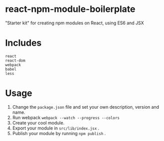 # react-npm-module-boilerplate
"Starter kit" for creating npm modules on React, using ES6 and JSX

# Includes

```
react 
react-dom 
webpack 
babel 
less
```

# Usage
1. Change the ```package.json``` file and set your own description, version and name.
2. Run webpack ``` webpack --watch --progress --colors ```
3. Create your cool module.
4. Export your module in ``` src/lib/index.jsx ``` .
5. Publish your module by running ```npm publish``` .
